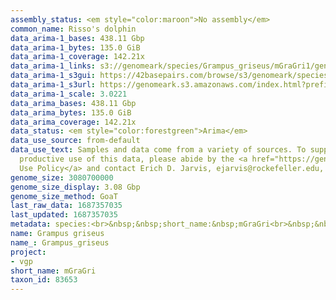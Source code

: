 ```yaml
---
assembly_status: <em style="color:maroon">No assembly</em>
common_name: Risso's dolphin
data_arima-1_bases: 438.11 Gbp
data_arima-1_bytes: 135.0 GiB
data_arima-1_coverage: 142.21x
data_arima-1_links: s3://genomeark/species/Grampus_griseus/mGraGri1/genomic_data/arima/<br>
data_arima-1_s3gui: https://42basepairs.com/browse/s3/genomeark/species/Grampus_griseus/mGraGri1/genomic_data/arima/
data_arima-1_s3url: https://genomeark.s3.amazonaws.com/index.html?prefix=species/Grampus_griseus/mGraGri1/genomic_data/arima/
data_arima-1_scale: 3.0221
data_arima_bases: 438.11 Gbp
data_arima_bytes: 135.0 GiB
data_arima_coverage: 142.21x
data_status: <em style="color:forestgreen">Arima</em>
data_use_source: from-default
data_use_text: Samples and data come from a variety of sources. To support fair and
  productive use of this data, please abide by the <a href="https://genome10k.soe.ucsc.edu/data-use-policies/">Data
  Use Policy</a> and contact Erich D. Jarvis, ejarvis@rockefeller.edu, with any questions.
genome_size: 3080700000
genome_size_display: 3.08 Gbp
genome_size_method: GoaT
last_raw_data: 1687357035
last_updated: 1687357035
metadata: species:<br>&nbsp;&nbsp;short_name:&nbsp;mGraGri<br>&nbsp;&nbsp;name:&nbsp;Grampus&nbsp;griseus<br>&nbsp;&nbsp;taxon_id:&nbsp;83653<br>&nbsp;&nbsp;common_name:&nbsp;Risso's&nbsp;dolphin<br>&nbsp;&nbsp;order:<br>&nbsp;&nbsp;&nbsp;&nbsp;name:&nbsp;Cetacea<br>&nbsp;&nbsp;family:<br>&nbsp;&nbsp;&nbsp;&nbsp;name:&nbsp;Delphinidae<br>&nbsp;&nbsp;individuals:<br>&nbsp;&nbsp;&nbsp;&nbsp;-&nbsp;short_name:&nbsp;mGraGri1<br>&nbsp;&nbsp;&nbsp;&nbsp;&nbsp;&nbsp;biosample_id:&nbsp;SAMEA111380541<br>&nbsp;&nbsp;&nbsp;&nbsp;&nbsp;&nbsp;sex:&nbsp;male<br>&nbsp;&nbsp;genome_size:&nbsp;3080700000<br>&nbsp;&nbsp;genome_size_method:&nbsp;GoaT<br>&nbsp;&nbsp;project:&nbsp;[&nbsp;vgp&nbsp;]<br>
name: Grampus griseus
name_: Grampus_griseus
project:
- vgp
short_name: mGraGri
taxon_id: 83653
---
```

